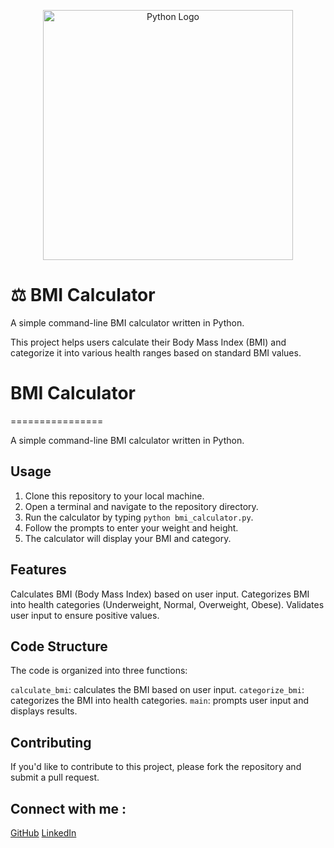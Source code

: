 <p align="center">
  <img src="https://raw.githubusercontent.com/username/repository/main/path/to/python-logo.png" alt="Python Logo" width="400"/>
</p>

# ⚖️ BMI Calculator

A simple command-line BMI calculator written in Python. 

This project helps users calculate their Body Mass Index (BMI) and categorize it into various health ranges based on standard BMI values.

# BMI Calculator
================

A simple command-line BMI calculator written in Python.

## Usage

1. Clone this repository to your local machine.
2. Open a terminal and navigate to the repository directory.
3. Run the calculator by typing `python bmi_calculator.py`.
4. Follow the prompts to enter your weight and height.
5. The calculator will display your BMI and category.

## Features

Calculates BMI (Body Mass Index) based on user input.
Categorizes BMI into health categories (Underweight, Normal, Overweight, Obese).
Validates user input to ensure positive values.

## Code Structure

The code is organized into three functions:

 `calculate_bmi`: calculates the BMI based on user input.
 `categorize_bmi`: categorizes the BMI into health categories.
 `main`: prompts user input and displays results.

## Contributing

If you'd like to contribute to this project, please fork the repository and submit a pull request.

## Connect with me :
[GitHub](https://github.com/shadowking06)
[LinkedIn](https://www.linkedin.com/in/ujjwal-pandey-324769166/)

